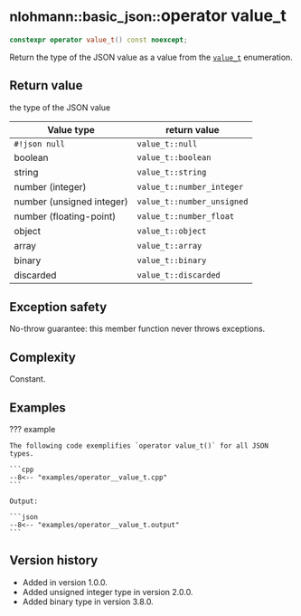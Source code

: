 # <small>nlohmann::basic_json::</small>operator value_t

```cpp
constexpr operator value_t() const noexcept;
```

Return the type of the JSON value as a value from the [`value_t`](value_t.md) enumeration.
    
## Return value

the type of the JSON value

| Value type                | return value               |
|---------------------------|----------------------------|
| `#!json null`             | `value_t::null`            |
| boolean                   | `value_t::boolean`         |
| string                    | `value_t::string`          |
| number (integer)          | `value_t::number_integer`  |
| number (unsigned integer) | `value_t::number_unsigned` |
| number (floating-point)   | `value_t::number_float`    |
| object                    | `value_t::object`          |
| array                     | `value_t::array`           |
| binary                    | `value_t::binary`          |
| discarded                 | `value_t::discarded`       |

## Exception safety

No-throw guarantee: this member function never throws exceptions.

## Complexity

Constant.

## Examples

??? example

    The following code exemplifies `operator value_t()` for all JSON types.
    
    ```cpp
    --8<-- "examples/operator__value_t.cpp"
    ```
    
    Output:
    
    ```json
    --8<-- "examples/operator__value_t.output"
    ```

## Version history

- Added in version 1.0.0.
- Added unsigned integer type in version 2.0.0.
- Added binary type in version 3.8.0.
